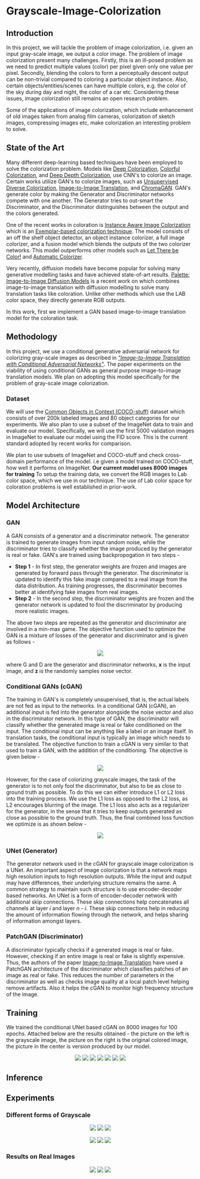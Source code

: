 # Grayscale-Image-Colorization

## Introduction
In this project, we will tackle the problem of image colorization, i.e. given an input gray-scale image, we output a color image. The problem of image colorization present many challenges. Firstly, this is an ill-posed problem as we need to predict multiple values (color) per pixel given only one value per pixel. Secondly, blending the colors to form a perceptually descent output can be non-trivial compared to coloring a particular object instance. Also, certain objects/entities/scenes can have multiple colors, e.g. the color of the sky during day and night, the color of a car etc. Considering these issues, image colorization still remains an open research problem.

Some of the applications of image colorization, which include enhancement of old images taken from analog film cameras, colorization of sketch images, compressing images etc, make colorization an interesting problem to solve.

## State of the Art
Many different deep-learning based techniques have been employed to solve the colorization problem. Models like [Deep Colorization](https://arxiv.org/abs/1605.00075), [Colorful Colorization](https://arxiv.org/abs/1603.08511), and [Deep Depth Colorization](https://arxiv.org/abs/1703.10881), use CNN's to colorize an image. Certain works utilize GAN's to colorize images, such as [Unsupervised Diverse Colorization](https://arxiv.org/abs/1702.06674), [Image-to-Image Translation](https://arxiv.org/abs/1611.07004), and [ChromaGAN](https://ieeexplore.ieee.org/document/9093389). GAN's generate color by making the Generator and Discriminator networks compete with one another. The Generator tries to out-smart the Discriminator, and the Discriminator distinguishes between the output and the colors generated. 

One of the recent works in coloration is [Instance Aware Image Colorization](https://arxiv.org/abs/2005.10825) which is an [Exemplar-based colorization technique](https://arxiv.org/abs/2008.10774). The model consists of an off the shelf object detector, an object instance colorizer, a full image colorizer, and a fusion model which blends the outputs of the two colorizer networks. This model outperforms other models such as [Let There be Color!](https://dl.acm.org/doi/10.1145/2897824.2925974) and [Automatic Colorizer](https://arxiv.org/abs/1603.06668).

Very recently, diffusion models have become popular for solving many generative modelling tasks and have achieved state-of-art results. [Palette: Image-to-Image Diffusion Models](https://arxiv.org/abs/2111.05826) is a recent work on which combines image-to-image translation with diffusion modelling to solve many translation tasks like coloration. Unlike other methods which use the LAB color space, they directly generate RGB outputs.

In this work, first we implement a GAN based image-to-image translation model for the coloration task.

## Methodology
In this project, we use a conditional generative adversarial network for colorizing gray-scale images as described in  [*"Image-to-Image Translation with Conditional Adversarial Networks"*](https://arxiv.org/abs/1611.07004). The paper experiments on the viability of using conditional GANs as general purpose image-to-image translation models. We plan on adopting this model specifically for the problem of gray-scale image colorization.

### Dataset
We will use the [Common Objects in Context (COCO-stuff)](https://arxiv.org/pdf/1405.0312.pdf) dataset which consists of over 200k labeled images and 80 object categories for our experiments. We also plan to use a subset of the ImageNet data to train and evaluate our model. Specifically, we will use the first 5000 validation images in ImageNet to evaluate our model using the FID score. This is the current standard adopted by recent works for comparison.

We plan to use subsets of ImageNet and COCO-stuff and check cross-domain performance of the model. i.e given a model trained on COCO-stuff, how well it performs on ImageNet. **Our current model uses 8000 images for training** To setup the training data, we convert the RGB images to Lab color space, which we use in our technique. The use of Lab color space for coloration problems is well established in prior-work.

## Model Architecture
### GAN
A GAN consists of a generator and a discriminator network. The generator is trained to generate images from input random noise, while the discriminator tries to classify whether the image produced by the generator is real or fake. GAN's are trained using backpropogation in two steps - 
 - **Step 1** - In first step, the generator weights are frozen and images are generated by forward pass through the generator. The discriminator is updated to identify this fake image compared to a real image from the data distribution. As training progresses, the discriminator becomes better at identifying fake images from real images.
 - **Step 2** - In the second step, the discriminator weights are frozen and the generator network is updated to fool the discriminator by producing more realistic images.

 The above two steps are repeated as the generator and discriminator are involved in a min-max game. The objective function used to optimize the GAN is a mixture of losses of the generator and discriminator and is given as follows - 

<p align="center">
    <img src="results/equations/one.png">
</p>

where G and D are the generator and discriminator networks, **x** is the input image, and **z** is the randomly samples noise vector.

### Conditional GANs (cGAN)
The training in GAN's is completely unsupervised, that is, the actual labels are not fed as input to the networks. In a conditional GAN (cGAN), an additional input is fed into the generator alongside the noise vector and also in the discriminator network. In this type of GAN, the discriminator will classify whether the generated image is real or fake conditioned on the input. The conditional input can be anything like a label or an image itself. In translation tasks, the conditional input is typically an image which needs to be translated. The objective function to train a cGAN is very similar to that used to train a GAN, with the addition of the conditioning. The objective is given below -

<p align="center">
    <img src="results/equations/two.png">
</p>

However, for the case of colorizing grayscale images, the task of the generator is to not only fool the discriminator, but also to be as close to ground truth as possible. To do this we can either introduce L1 or L2 loss into the training process. We use the L1 loss as opposed to the L2 loss, as L2 encourages blurring of the image. The L1 loss also acts as a regularizer for the generator, in the sense that it tries to keep outputs generated as close as possible to the ground truth. Thus, the final combined loss function we optimize is as shown below - 

<p align="center">
    <img src="results/equations/three.png">
</p>

### UNet (Generator)
The generator network used in the cGAN for grayscale image colorization is a  UNet. An important aspect of image colorization is that a network maps high resolution inputs to high resolution outputs. While the input and output may have differences, their underlying structure remains the same. A common strategy to maintain such structure is to use encoder-decoder based networks. An UNet is a form of encoder-decoder network with additional skip connections. These skip connections help concatenates all channels at layer *i* and layer *n - i*. These skip connections help in reducing the amount of information flowing through the network, and helps sharing of information amongst layers.

### PatchGAN (Discriminator)
A discriminator typically checks if a generated image is real or fake. However, checking if an entire image is real or fake is slightly expensive. Thus, the authors of the paper [Image-to-Image Translation](https://arxiv.org/abs/1611.07004) have used a PatchGAN architecture of the discriminator which classifies patches of an image as real or fake. This reduces the number of parameters in the discriminator as well as checks image quality at a local patch level helping remove artifacts. Also it helps the cGAN to monitor high frequency structure of the image.

## Training
We trained the conditional UNet based cGAN on 8000 images for 100 epochs. Attached below are the results obtained - the picture on the left is the grayscale image, the picture on the right is the original colored image, the picture in the center is version produced by our model.

<p align="center">
    <img src="results/lab/result_8.png">
    <img src="results/lab/result_1763.png">
    <img src="results/lab/result_48.png">
    <img src="results/lab/result_51.png">
    <img src="results/lab/result_53.png">
    <img src="results/lab/result_84.png">
    <img src="results/lab/result_123.png">
</p>

## Inference

## Experiments

### Different forms of Grayscale

<p align="center">
    <img src="results/grayscale/one.png">
    <img src="results/grayscale/two.png">
    <img src="results/grayscale/three.png">
</p>


<p align="center">
    <img src="results/labvsluv/one.png">
    <img src="results/labvsluv/two.png">
    <img src="results/labvsluv/three.png">
</p>

### Results on Real Images

<p align="center">
    <img src="results/realimages/one.png">
    <img src="results/realimages/two.png">
    <img src="results/realimages/three.png">
</p>